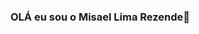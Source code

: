 ### OLÁ eu sou o Misael Lima Rezende👋

<!--
**MisaelLimaRezende/MisaelLimaRezende** is a ✨ _special_ ✨ repository because its `README.md` (this file) appears on your GitHub profile.

Estoiu finalizando o curso de Analise e  Desenvolvimento de Sistemas 

- 📚  Participei do Treinamento Bootcamp ( Nesse treinamento aprendi muito conteudo referente a Cypress e Automação )
- 📚  Participei do Treinamento de Qualidade de Teste de Software ( Nesse Treeinamento aprendi a usar Seleniun Webdriver )
- 🏆  Tenho Certificação de ItilV-4
- 📚  Estudando pra fazer a prova da Certificação CTFL
-->

